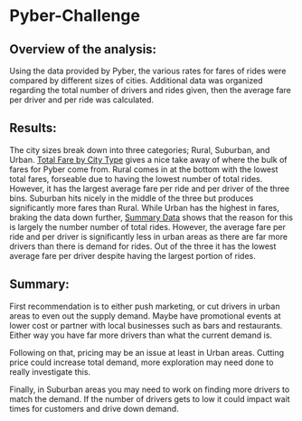 # Pyber-Challenge

## Overview of the analysis:

Using the data provided by Pyber, the various rates for fares of rides were compared by different sizes of cities. Additional data was organized regarding the total number of drivers and rides given, then the average fare per driver and per ride was calculated.

## Results:

The city sizes break down into three categories; Rural, Suburban, and Urban. [Total Fare by City Type](https://github.com/K3Rob/Pyber-Challenge/blob/main/PyBer_fare_summary.PNG) gives a nice take away of where the bulk of fares for Pyber come from. Rural comes in at the bottom with the lowest total fares, forseable due to having the lowest number of total rides. However, it has the largest average fare per ride and per driver of the three bins. Suburban hits nicely in the middle of the three but produces significantly more fares than Rural. While Urban has the highest in fares, braking the data down further, [Summary Data](https://github.com/K3Rob/Pyber-Challenge/blob/main/summary%20data.PNG) shows that the reason for this is largely the number number of total rides. However, the average fare per ride and per driver is significantly less in urban areas as there are far more drivers than there is demand for rides. Out of the three it has the lowest average fare per driver despite having the largest portion of rides.

## Summary:

First recommendation is to either push marketing, or cut drivers in urban areas to even out the supply demand. Maybe have promotional events at lower cost or partner with local businesses such as bars and restaurants. Either way you have far more drivers than what the current demand is.

Following on that, pricing may be an issue at least in Urban areas. Cutting price could increase total demand, more exploration may need done to really investigate this.

Finally, in Suburban areas you may need to work on finding more drivers to match the demand. If the number of drivers gets to low it could impact wait times for customers and drive down demand.

